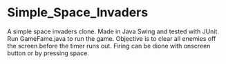 # Simple_Space_Invaders
A simple space invaders clone. Made in Java Swing and tested with JUnit. Run GameFame.java to run the game.
Objective is to clear all enemies off the screen before the timer runs out.
Firing can be dione with onscreen button or by pressing space.
